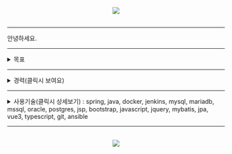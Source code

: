 <div align="center">
  <img src="https://capsule-render.vercel.app/api?type=waving&color=auto&height=300&section=header&text=Introduce%20MySelf&fontSize=90&fontAlign=50&fontAlignY=30&desc=Gyuil%20GitRepository&descSize=50&descAlignY=60" />
</div>
<br>
<hr>
안녕하세요.
<hr>
<details>
  <summary>목표</summary>
  <div markdown="1">
    <p>단기 목표 : 개발 기술 향상을 위한 MSA 구현하기</p>
    <p>장기 목표 : 내가 가진 백엔드, 프론트엔드, 데브옵스 지식을 이용하여 컴퓨터가 대신할 수 있는 일을 모두 프로그램으로 만들어 제가 평생 사용할 프로그램을 만들어볼 생각이며 현재 진행중입니다.</p>
  </div>
</details>
<hr>
<details>
  <summary>경력(클릭시 보여요)</summary>
  <div align="center">
    <table>
      <thead>
        <tr>
          <th>개발 기간</th>
          <th>개발 내용</th>
          <th>사용 기술</th>
        </tr>
      </thead>
      <tbody>
        <td>2021.09 ~ 2023.12</td>
        <td>
          운영실태보고서와 감사보고서를 생성하는 내부회계 시스템 솔루션을 가진 회사에서 근무하였습니다.
        </td>
        <td>
          spring, java, docker, jenkins, mysql, mariadb, mssql, oracle, postgres, jsp, bootstrap, dhtmlx, javascript, jquery, mybatis
        </td>
      </tbody>
    </table>
  </div>
</details>
<hr>
<details>
  <summary>
    사용기술(클릭시 상세보기) : spring, java, docker, jenkins, mysql, mariadb, mssql, oracle, postgres, jsp, bootstrap, javascript, jquery, mybatis, jpa, vue3, typescript, git, ansible
  </summary>
  <div markdown="1" align="center">
        <br>
       <table>
       <thead>
        <tr>
          <th colspan="5"><h3> My Skill</th>
        </tr>
        <tr>
          <td colspan="5"><img src="https://github-readme-stats.vercel.app/api/top-langs/?username=pgi9104&layout=pie"/></td>
        </tr>
        <tr>
          <th colspan="3" rowspan="2">Category</th>
          <th rowspan="2">Skill</th>
          <th>Useable</th>
        </tr>
       </thead>
       <tbody>
        <tr>
          <th rowspan="8">BackEnd</th>
          <th rowspan="2" colspan="2">Languages</th>
          <td rowspan="2"><img src="https://img.shields.io/badge/java-%23ED8B00.svg?style=for-the-badge&logo=openjdk&logoColor=white"/</td>
          <td><img src="https://img.shields.io/badge/spring-%236DB33F.svg?style=for-the-badge&logo=spring&logoColor=white"/></td>
        </tr>
         <tr>
           <td><img src="https://img.shields.io/badge/JWT-black?style=for-the-badge&logo=JSON%20web%20tokens"/></td>
         </tr>
        <tr>
          <th rowspan="5">DataBases</th>
          <th rowspan="5">RDBMS</th>
          <td><img src="https://img.shields.io/badge/MariaDB-003545?style=for-the-badge&logo=mariadb&logoColor=white"/></td>
          <td></td>
        </tr>
        <tr>
          <td><img src="https://img.shields.io/badge/postgres-%23316192.svg?style=for-the-badge&logo=postgresql&logoColor=white"/></td>
          <td></td>
        </tr>
        <tr>
          <td><img src="https://img.shields.io/badge/Microsoft%20SQL%20Server-CC2927?style=for-the-.badge&logo=microsoft%20sql%20server&logoColor=white"/></td>
          <td></td>
        </tr>
        <tr>
          <td><img src="https://img.shields.io/badge/mysql-4479A1.svg?style=for-the-badge&logo=mysql&logoColor=white"/></td>
          <td></td>
        </tr>
        <tr>
          <td><img src="https://img.shields.io/badge/Oracle-F80000?style=for-the-badge&logo=oracle&logoColor=white"/></td>
          <td></td>
        </tr>
        <tr>
          <th>Server</th>
          <th>Web Application Server</th>
          <td><img src="https://img.shields.io/badge/apache%20tomcat-%23F8DC75.svg?style=for-the-badge&logo=apache-tomcat&logoColor=black"/></td>
          <td></td>
        </tr>
        <tr>
          <th rowspan="5">FrontEnd</th>
          <th colspan="2" rowspan="4">Languages</th>
          <td><img src="https://img.shields.io/badge/javascript-%23323330.svg?style=for-the-badge&logo=javascript&logoColor=%23F7DF1E"/></td>
          <td><img src="https://img.shields.io/badge/jquery-%230769AD.svg?style=for-the-badge&logo=jquery&logoColor=white"/></td>
        </tr>
        <tr>
          <td><img src="https://img.shields.io/badge/html5-%23E34F26.svg?style=for-the-badge&logo=html5&logoColor=white"/></td>
          <td></td>
        </tr>
        <tr>
          <td><img src="https://img.shields.io/badge/css3-%231572B6.svg?style=for-the-badge&logo=css3&logoColor=white" /></td>
          <td><img src="https://img.shields.io/badge/bootstrap-%238511FA.svg?style=for-the-badge&logo=bootstrap&logoColor=white"/></td>
        </tr>
         <tr>
           <td><img src="https://img.shields.io/badge/typescript-%23007ACC.svg?style=for-the-badge&logo=typescript&logoColor=white"/></td>
           <td></td>
         </tr>
         <tr>
          <th>Server</th>
          <th>Web Server</th>
          <td><img src="https://img.shields.io/badge/nginx-%23009639.svg?style=for-the-badge&logo=nginx&logoColor=white"/></td>
          <td></td>
        </tr>
         <tr>
           <th rowspan="9">DevOps</th>
           <th rowspan="2" colspan="2">OS</th>
           <td><img src="https://img.shields.io/badge/Linux-FCC624?style=for-the-badge&logo=linux&logoColor=black"/></td>
           <td></td>
         </tr>
         <tr>
          <td><img src="https://img.shields.io/badge/Windows-0078D6?style=for-the-badge&logo=windows&logoColor=white"></td>
           <td></td>
         </tr>
         <tr>
           <th rowspan="3" colspan="2">CI/CD</th>
           <td><img src="https://img.shields.io/badge/jenkins-%232C5263.svg?style=for-the-badge&logo=jenkins&logoColor=white"></td>
           <td></td>
         </tr>
         <tr>
           <td><img src="https://img.shields.io/badge/docker-%230db7ed.svg?style=for-the-badge&logo=docker&logoColor=white"/></td>
           <td></td>
         </tr>
         <tr>
           <td><img src="https://img.shields.io/badge/kubernetes-%23326ce5.svg?style=for-the-badge&logo=kubernetes&logoColor=white"/></td>
           <td></td>
         </tr>
         <tr>
           <th colspan="2" rowspan="2">Configuration Management</th>
           <td rowspan="2"><img src="https://img.shields.io/badge/git-%23F05033.svg?style=for-the-badge&logo=git&logoColor=white"/></td>
           <td><img src="https://img.shields.io/badge/github-%23121011.svg?style=for-the-badge&logo=github&logoColor=white"/></td>
         </tr>
         <tr>
           <td><img src="https://img.shields.io/badge/gitlab-%23181717.svg?style=for-the-badge&logo=gitlab&logoColor=white"/></td>
         </tr>
         <tr>
           <th colspan="2">Issue Tracking Software</th>
           <td>RedMine</td>
           <td></td>
         </tr>
         <tr>
           <th colspan="2">IaC</th>
           <td><img src="https://img.shields.io/badge/ansible-%231A1918.svg?style=for-the-badge&logo=ansible&logoColor=white"/></td>
           <td></td>
         </tr>
       </tbody>
    </table>
  </div>
</details>
<hr>
<br>
<div align="center">
  <img src="https://capsule-render.vercel.app/api?type=waving&color=auto&height=300&section=footer&text=&fontSize=90&fontAlign=50&fontAlignY=30&desc=&descSize=50&descAlignY=60" />
</div>
